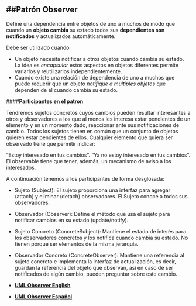 
##Patrón Observer 
------------------------

Define una dependencia entre objetos de uno a muchos de modo que cuando un **objeto cambia** su estado todos sus **dependientes son notificados** y actualizados automáticamente.

Debe ser utilizado cuando:
- Un objeto necesita notificar a otros objetos cuando cambia su estado. La idea es *encapsular* estos aspectos en objetos diferentes permite variarlos y reutilizarlos independientemente.
- Cuando existe una relación de dependencia de uno a muchos que puede requerir que un objeto *notifique a múltiples objetos* que dependen de él cuando cambia su estado.

####**Participantes en el patron** 

Tendremos sujetos concretos cuyos cambios pueden resultar interesantes a otros y observadores a los que al menos les interesa estar pendientes de un elemento y en un momento dado, reaccionar ante sus notificaciones de cambio. Todos los sujetos tienen en común que un conjunto de objetos quieren estar pendientes de ellos. Cualquier elemento que quiera ser observado tiene que permitir indicar:

“Estoy interesado en tus cambios”.
“Ya no estoy interesado en tus cambios”.
El observable tiene que tener, además, un mecanismo de aviso a los interesados.

A continuación tenemos a los participantes de forma desglosada:

- Sujeto (Subject): El sujeto proporciona una interfaz para agregar (attach) y eliminar (detach) observadores. El Sujeto conoce a todos sus observadores.
- Observador (Observer): Define el método que usa el sujeto para notificar cambios en su estado (update/notify).
- Sujeto Concreto (ConcreteSubject): Mantiene el estado de interés para los observadores concretos y los notifica cuando cambia su estado. No tienen porque ser elementos de la misma jerarquía.
- Observador Concreto (ConcreteObserver): Mantiene una referencia al sujeto concreto e implementa la interfaz de actualización, es decir, guardan la referencia del objeto que observan, así en caso de ser notificados de algún cambio, pueden preguntar sobre este cambio.



- **[UML Observer English][1]** 
- **[UML Observer Español][2]**


[1]:http://tinyurl.com/UMLObserverEnglish
[2]:http://tinyurl.com/UMLObserverEspanol
